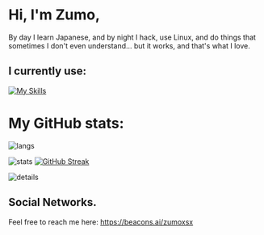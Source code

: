 # Hi, I'm Zumo,
By day I learn Japanese, and by night I hack, use Linux, and do things that sometimes I don't even understand... but it works, and that's what I love.

## I currently use:
[![My Skills](https://skillicons.dev/icons?i=arch,py,linux,bash,neovim,&theme=dark)](https://skillicons.dev)

# My GitHub stats:
![langs](https://github-readme-stats.vercel.app/api/top-langs/?username=Zumoxsx&card_width=700&layout=compact&hide_border=true&theme=tokyonight&")

![stats](https://github-profile-summary-cards.vercel.app/api/cards/stats?username=Zumoxsx&card_width=350&theme=tokyonight)
[![GitHub Streak](https://github-readme-streak-stats.herokuapp.com?user=zumoxsx&theme=tokyonight&hide_border=true&mode=weekly&card_width=350&card_height=200)](https://git.io/streak-stats)

![details](https://github-profile-summary-cards.vercel.app/api/cards/profile-details?username=Zumoxsx&theme=tokyonight) 


##  Social Networks.
Feel free to reach me here:
https://beacons.ai/zumoxsx
